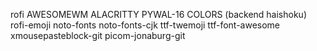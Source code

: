 rofi
AWESOMEWM
ALACRITTY
PYWAL-16 COLORS (backend haishoku)
rofi-emoji
noto-fonts
noto-fonts-cjk
ttf-twemoji
ttf-font-awesome
xmousepasteblock-git
picom-jonaburg-git